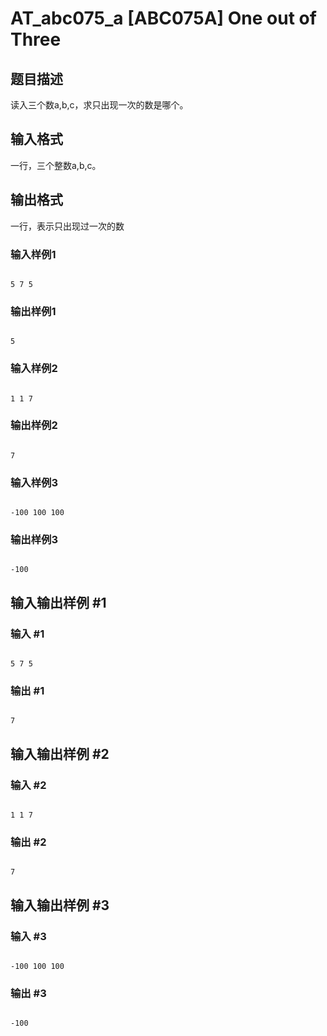 # AT_abc075_a [ABC075A] One out of Three

## 题目描述

读入三个数a,b,c，求只出现一次的数是哪个。

## 输入格式

一行，三个整数a,b,c。

## 输出格式

一行，表示只出现过一次的数
### **输入样例1**
```
5 7 5
```
### **输出样例1**
```
5
```
### **输入样例2**
```
1 1 7
```
### **输出样例2**
```
7
```
### **输入样例3**
```
-100 100 100
```
### **输出样例3**
```
-100
```

## 输入输出样例 #1

### 输入 #1

```
5 7 5
```

### 输出 #1

```
7
```

## 输入输出样例 #2

### 输入 #2

```
1 1 7
```

### 输出 #2

```
7
```

## 输入输出样例 #3

### 输入 #3

```
-100 100 100
```

### 输出 #3

```
-100
```